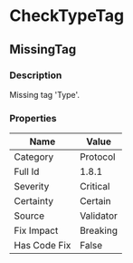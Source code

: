 ﻿---  
uid: Validator_1_8_1  
---

# CheckTypeTag

## MissingTag

### Description

Missing tag 'Type'.

### Properties

| Name         | Value     |
| ------------ | --------- |
| Category     | Protocol  |
| Full Id      | 1.8.1     |
| Severity     | Critical  |
| Certainty    | Certain   |
| Source       | Validator |
| Fix Impact   | Breaking  |
| Has Code Fix | False     |
